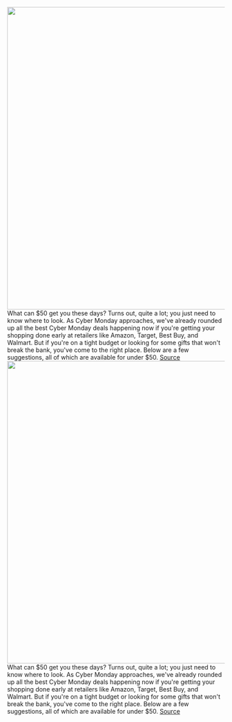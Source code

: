 <img src='https://cdn.vox-cdn.com/thumbor/h6ruLyxSMh94bVLBv8Ywb4BhxjA=/0x0:2040x1360/1200x800/filters:focal(857x517:1183x843)/cdn.vox-cdn.com/uploads/chorus_image/image/70165904/cwelch_191016_3737_0004.6.jpg' width='700px' /><br/>
What can $50 get you these days? Turns out, quite a lot; you just need to know where to look. As Cyber Monday approaches, we've already rounded up all the best Cyber Monday deals happening now if you're getting your shopping done early at retailers like Amazon, Target, Best Buy, and Walmart. But if you're on a tight budget or looking for some gifts that won't break the bank, you've come to the right place. Below are a few suggestions, all of which are available for under $50.
<a href='https://www.theverge.com/22789905/black-friday-2021-tech-deals-under-50-cyber-monday'> Source <a/><img src='https://cdn.vox-cdn.com/thumbor/h6ruLyxSMh94bVLBv8Ywb4BhxjA=/0x0:2040x1360/1200x800/filters:focal(857x517:1183x843)/cdn.vox-cdn.com/uploads/chorus_image/image/70165904/cwelch_191016_3737_0004.6.jpg' width='700px' /><br/>
What can $50 get you these days? Turns out, quite a lot; you just need to know where to look. As Cyber Monday approaches, we've already rounded up all the best Cyber Monday deals happening now if you're getting your shopping done early at retailers like Amazon, Target, Best Buy, and Walmart. But if you're on a tight budget or looking for some gifts that won't break the bank, you've come to the right place. Below are a few suggestions, all of which are available for under $50.
<a href='https://www.theverge.com/22789905/black-friday-2021-tech-deals-under-50-cyber-monday'> Source <a/>